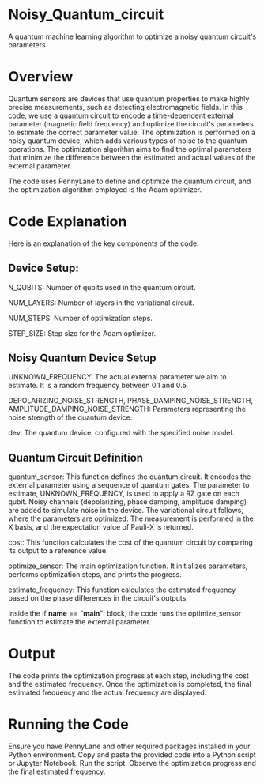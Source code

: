 # Noisy_Quantum_circuit
A quantum machine learning algorithm to optimize a noisy quantum circuit's parameters

# Overview
Quantum sensors are devices that use quantum properties to make highly precise measurements, such as detecting electromagnetic fields.
In this code, we use a quantum circuit to encode a time-dependent external parameter (magnetic field frequency) and optimize the circuit's parameters to estimate the correct parameter value.
The optimization is performed on a noisy quantum device, which adds various types of noise to the quantum operations. The optimization algorithm aims to find the optimal parameters that minimize the difference between the estimated and actual values of the external parameter.

The code uses PennyLane to define and optimize the quantum circuit, and the optimization algorithm employed is the Adam optimizer.

# Code Explanation
Here is an explanation of the key components of the code:
## Device Setup:

N_QUBITS: Number of qubits used in the quantum circuit.

NUM_LAYERS: Number of layers in the variational circuit.

NUM_STEPS: Number of optimization steps.

STEP_SIZE: Step size for the Adam optimizer.

## Noisy Quantum Device Setup

UNKNOWN_FREQUENCY: The actual external parameter we aim to estimate. It is a random frequency between 0.1 and 0.5.

DEPOLARIZING_NOISE_STRENGTH, PHASE_DAMPING_NOISE_STRENGTH, AMPLITUDE_DAMPING_NOISE_STRENGTH: Parameters representing the noise strength of the quantum device.

dev: The quantum device, configured with the specified noise model.

## Quantum Circuit Definition
quantum_sensor: This function defines the quantum circuit. It encodes the external parameter using a sequence of quantum gates. The parameter to estimate, UNKNOWN_FREQUENCY, is used to apply a RZ gate on each qubit. Noisy channels (depolarizing, phase damping, amplitude damping) are added to simulate noise in the device. The variational circuit follows, where the parameters are optimized. The measurement is performed in the X basis, and the expectation value of Pauli-X is returned.

cost: This function calculates the cost of the quantum circuit by comparing its output to a reference value.

optimize_sensor: The main optimization function. It initializes parameters, performs optimization steps, and prints the progress.

estimate_frequency: This function calculates the estimated frequency based on the phase differences in the circuit's outputs.

Inside the if __name__ == "__main__": block, the code runs the optimize_sensor function to estimate the external parameter.

# Output
The code prints the optimization progress at each step, including the cost and the estimated frequency. Once the optimization is completed, the final estimated frequency and the actual frequency are displayed.

# Running the Code
Ensure you have PennyLane and other required packages installed in your Python environment.
Copy and paste the provided code into a Python script or Jupyter Notebook.
Run the script.
Observe the optimization progress and the final estimated frequency.
